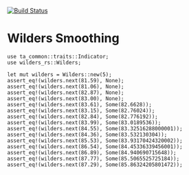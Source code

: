 [![Build Status](https://travis-ci.com/immortalinfidel/wilders-rs.svg?branch=master)](https://travis-ci.com/immortalinfidel/wilders-rs)

# Wilders Smoothing  

```
use ta_common::traits::Indicator;
use wilders_rs::Wilders;

let mut wilders = Wilders::new(5);
assert_eq!(wilders.next(81.59), None);
assert_eq!(wilders.next(81.06), None);
assert_eq!(wilders.next(82.87), None);
assert_eq!(wilders.next(83.00), None);
assert_eq!(wilders.next(83.61), Some(82.6628));
assert_eq!(wilders.next(83.15), Some(82.76024));
assert_eq!(wilders.next(82.84), Some(82.776192));
assert_eq!(wilders.next(83.99), Some(83.0189536));
assert_eq!(wilders.next(84.55), Some(83.32516288000001));
assert_eq!(wilders.next(84.36), Some(83.532130304));
assert_eq!(wilders.next(85.53), Some(83.93170424320002));
assert_eq!(wilders.next(86.54), Some(84.45336339456001));
assert_eq!(wilders.next(86.89), Some(84.940690715648));
assert_eq!(wilders.next(87.77), Some(85.5065525725184));
assert_eq!(wilders.next(87.29), Some(85.86324205801472));
```